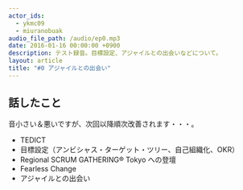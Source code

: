 ```yaml
---
actor_ids:
  - ykmc09
  - miuranobuak
audio_file_path: /audio/ep0.mp3
date: 2016-01-16 00:00:00 +0900
description: テスト録音。目標設定、アジャイルとの出会いなどについて。
layout: article
title: "#0 アジャイルとの出会い"
---
```


## 話したこと
音小さい＆悪いですが、次回以降順次改善されます・・・。

- TEDICT
- 目標設定（アンビシャス・ターゲット・ツリー、自己組織化、OKR）
- Regional SCRUM GATHERING® Tokyo への登壇
- Fearless Change
- アジャイルとの出会い